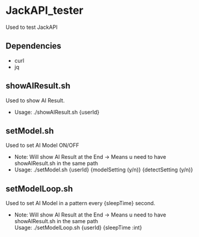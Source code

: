 # JackAPI_tester
Used to test JackAPI<br>

## Dependencies
- curl
- jq 

## showAIResult.sh
Used to show AI Result.<br>
- Usage: ./showAIResult.sh {userId}<br>

## setModel.sh
Used to set AI Model ON/OFF<br>

- Note: 
Will show AI Result at the End -> Means u need to have showAIResult.sh in the same path<br>
- Usage: 
./setModel.sh {userId} {modelSetting (y/n)} {detectSetting (y/n)}<br>

## setModelLoop.sh
Used to set AI Model in a pattern every {sleepTime} second.<br>

- Note:
Will show AI Result at the End -> Means u need to have showAIResult.sh in the same path<br>
Usage: ./setModelLoop.sh {userId} {sleepTime :int}<br>
